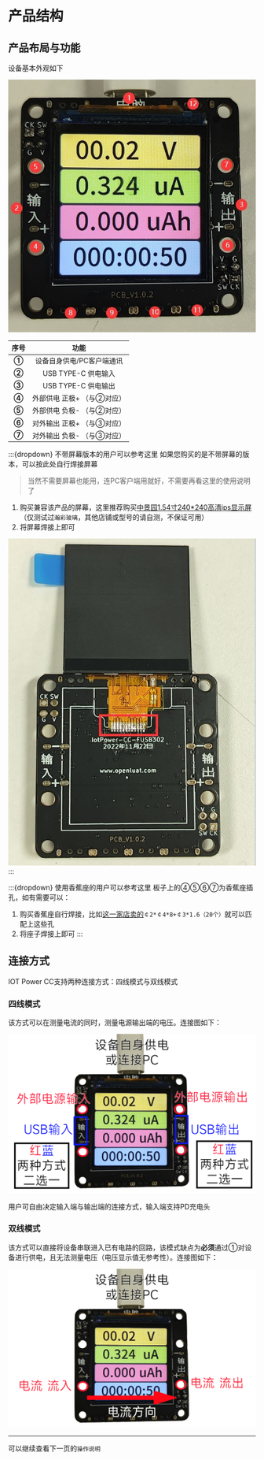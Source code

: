 # 产品结构

## 产品布局与功能

设备基本外观如下

![设备图](img/font.jpg)

|序号|功能|
|:-:|:-:|
|**①**|设备自身供电/PC客户端通讯|
|**②**|USB TYPE-C 供电输入|
|**③**|USB TYPE-C 供电输出|
|**④**|外部供电 正极+ （与②对应）|
|**⑤**|外部供电 负极- （与②对应）|
|**⑥**|对外输出 正极+ （与③对应）|
|**⑦**|对外输出 负极- （与③对应）|

:::{dropdown} 不带屏幕版本的用户可以参考这里
如果您购买的是不带屏幕的版本，可以按此处自行焊接屏幕

> 当然不需要屏幕也能用，连PC客户端用就好，不需要再看这里的使用说明了

1. 购买兼容该产品的屏幕，这里推荐购买[中景园1.54寸240*240高清ips显示屏](https://item.taobao.com/item.htm?id=600467790218)（仅测试过`瀚彩玻璃`，其他店铺或型号的请自测，不保证可用）
2. 将屏幕焊接上即可

![screen](img/screen.jpg)
:::

:::{dropdown} 使用香蕉座的用户可以参考这里
板子上的④⑤⑥⑦为香蕉座插孔，如有需要可以：

1. 购买香蕉座自行焊接，比如[这一家店卖的](https://item.taobao.com/item.htm?id=680807959486)`￠2*￠4*8+￠3*1.6（20个）`就可以匹配上这些孔
2. 将座子焊接上即可
:::

## 连接方式

IOT Power CC支持两种连接方式：四线模式与双线模式

### 四线模式

该方式可以在测量电流的同时，测量电源输出端的电压。连接图如下：

![4line](img/4line.png)

用户可自由决定输入端与输出端的连接方式，输入端支持PD充电头

### 双线模式

该方式可以直接将设备串联进入已有电路的回路，该模式缺点为**必须**通过①对设备进行供电，且无法测量电压（电压显示值无参考性）。连接图如下：

![2line](img/2line.png)

---

可以继续查看下一页的`操作说明`

